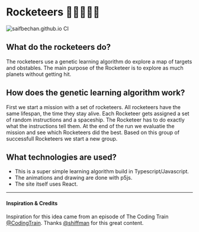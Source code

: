 # Rocketeers :rocket::man_astronaut::woman_astronaut:
![saifbechan.github.io CI](https://github.com/saifbechan/saifbechan.github.io/workflows/saifbechan.github.io%20CI/badge.svg?branch=main)

## What do the rocketeers do?
The rocketeers use a genetic learning algorithm do explore a map of targets and obstables. The main purpose of the Rocketeer is to explore as much planets without getting hit.

## How does the genetic learning algorithm work?
First we start a mission with a set of rocketeers. All rocketeers have the same lifespan, the time they stay alive. Each Rocketeer gets assigned a set of random instructions and a spaceship. The Rocketeer has to do exactly what the instructions tell them. At the end of the run we evaluatie the mission and see which Rocketeers did the best. Based on this group of successfull Rocketeers we start a new group.

## What technologies are used?
 - This is a super simple learning algorithm build in Typescript/Javascript.
 - The animations and drawing are done with p5js.
 - The site itself uses React.

---

#### Inspiration & Credits
Inspiration for this idea came from an episode of The Coding Train [@CodingTrain](https://github.com/CodingTrain). Thanks [@shiffman](https://github.com/shiffman) for this great content.
